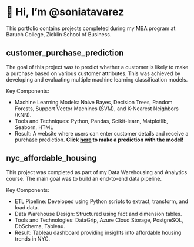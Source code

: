 # 👋 Hi, I’m @soniatavarez

This portfolio contains projects completed during my MBA program at Baruch College, Zicklin School of Business. 

## customer_purchase_prediction 
The goal of this project was to predict whether a customer is likely to make a purchase based on various customer attributes. This was achieved by developing and evaluating multiple machine learning classification models. 

Key Components:
- Machine Learning Models: Naive Bayes, Decision Trees, Random Forests, Support Vector Machines (SVM), and K-Nearest Neighbors (KNN).
- Tools and Techniques: Python, Pandas, Scikit-learn, Matplotlib, Seaborn, HTML
- Result: A website where users can enter customer details and receive a purchase prediction. **Click [here](https://soniatavarez.pythonanywhere.com/classification) to make a prediction with the model!**

## nyc_affordable_housing
This project was completed as part of my Data Warehousing and Analytics course. The main goal was to build an end-to-end data pipeline.

Key Components:
- ETL Pipeline: Developed using Python scripts to extract, transform, and load data.
- Data Warehouse Design: Structured using fact and dimension tables.
- Tools and Technologies: DataGrip, Azure Cloud Storage, PostgreSQL, DbSchema, Tableau.
- Result: Tableau dashboard providing insights into affordable housing trends in NYC.

